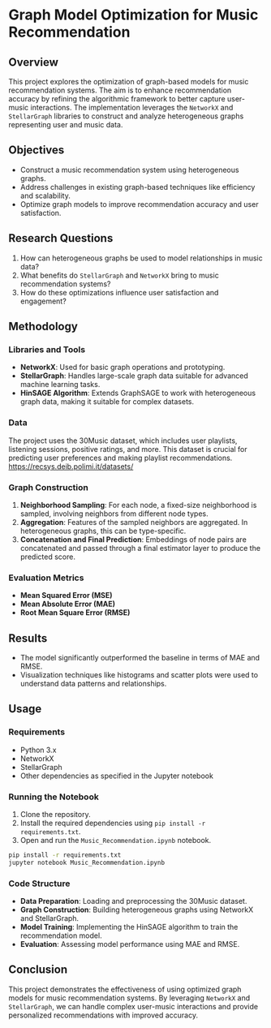 
# Graph Model Optimization for Music Recommendation

## Overview

This project explores the optimization of graph-based models for music recommendation systems. The aim is to enhance recommendation accuracy by refining the algorithmic framework to better capture user-music interactions. The implementation leverages the `NetworkX` and `StellarGraph` libraries to construct and analyze heterogeneous graphs representing user and music data.

## Objectives

- Construct a music recommendation system using heterogeneous graphs.
- Address challenges in existing graph-based techniques like efficiency and scalability.
- Optimize graph models to improve recommendation accuracy and user satisfaction.

## Research Questions

1. How can heterogeneous graphs be used to model relationships in music data?
2. What benefits do `StellarGraph` and `NetworkX` bring to music recommendation systems?
3. How do these optimizations influence user satisfaction and engagement?

## Methodology

### Libraries and Tools

- **NetworkX**: Used for basic graph operations and prototyping.
- **StellarGraph**: Handles large-scale graph data suitable for advanced machine learning tasks.
- **HinSAGE Algorithm**: Extends GraphSAGE to work with heterogeneous graph data, making it suitable for complex datasets.

### Data

The project uses the 30Music dataset, which includes user playlists, listening sessions, positive ratings, and more. This dataset is crucial for predicting user preferences and making playlist recommendations. https://recsys.deib.polimi.it/datasets/

### Graph Construction

1. **Neighborhood Sampling**: For each node, a fixed-size neighborhood is sampled, involving neighbors from different node types.
2. **Aggregation**: Features of the sampled neighbors are aggregated. In heterogeneous graphs, this can be type-specific.
3. **Concatenation and Final Prediction**: Embeddings of node pairs are concatenated and passed through a final estimator layer to produce the predicted score.

### Evaluation Metrics

- **Mean Squared Error (MSE)**
- **Mean Absolute Error (MAE)**
- **Root Mean Square Error (RMSE)**

## Results

- The model significantly outperformed the baseline in terms of MAE and RMSE.
- Visualization techniques like histograms and scatter plots were used to understand data patterns and relationships.

## Usage

### Requirements

- Python 3.x
- NetworkX
- StellarGraph
- Other dependencies as specified in the Jupyter notebook

### Running the Notebook

1. Clone the repository.
2. Install the required dependencies using `pip install -r requirements.txt`.
3. Open and run the `Music_Recommendation.ipynb` notebook.

```bash
pip install -r requirements.txt
jupyter notebook Music_Recommendation.ipynb
```

### Code Structure

- **Data Preparation**: Loading and preprocessing the 30Music dataset.
- **Graph Construction**: Building heterogeneous graphs using NetworkX and StellarGraph.
- **Model Training**: Implementing the HinSAGE algorithm to train the recommendation model.
- **Evaluation**: Assessing model performance using MAE and RMSE.

## Conclusion

This project demonstrates the effectiveness of using optimized graph models for music recommendation systems. By leveraging `NetworkX` and `StellarGraph`, we can handle complex user-music interactions and provide personalized recommendations with improved accuracy.

